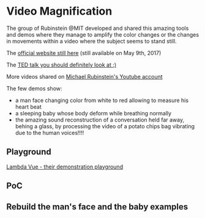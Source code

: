 # Video Magnification

The group of Rubinstein @MIT developed and shared this amazing tools and demos where they manage to amplify the color changes or the changes in movements within a video where the subject seems to stand still.

The [official website still here](http://people.csail.mit.edu/mrub/vidmag/) (still available on May 9th, 2017)

The [TED talk you should definitely look at :)](https://www.ted.com/talks/michael_rubinstein_see_invisible_motion_hear_silent_sounds_cool_creepy_we_can_t_decide#t-778283)

More videos shared on [Michael Rubinstein's Youtube account](https://www.youtube.com/user/mikirubinstein/videos)

The few demos show:

* a man face changing color from white to red allowing to measure his heart beat
* a sleeping baby whose body deform while breathing normally
* the amazing sound reconstruction of a conversation held far away, behing a glass, by processing the video of a potato chips bag vibrating due to the human voices!!!!

## Playground

[Lambda Vue - their demonstration playground](https://lambda.qrilab.com/site/geko/)


## PoC


## Rebuild the man's face and the baby examples

